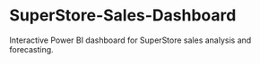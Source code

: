 # SuperStore-Sales-Dashboard
Interactive Power BI dashboard for SuperStore sales analysis and forecasting.
